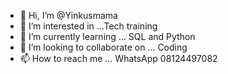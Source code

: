 - 👋 Hi, I’m @Yinkusmama
- 👀 I’m interested in ...Tech training
- 🌱 I’m currently learning ... SQL and Python
- 💞️ I’m looking to collaborate on ... Coding
- 📫 How to reach me ... WhatsApp
08124497082

<!---
Yinkusmama/Yinkusmama is a ✨ special ✨ repository because its `README.md` (this file) appears on your GitHub profile.
You can click the Preview link to take a look at your changes.
--->
